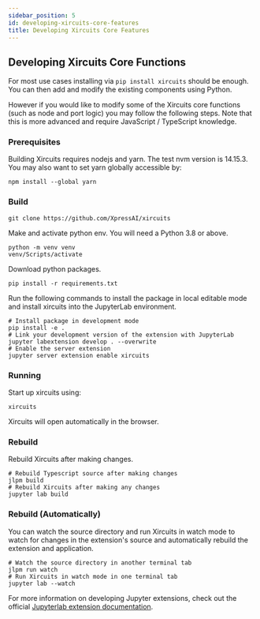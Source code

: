 ```yaml
---
sidebar_position: 5
id: developing-xircuits-core-features
title: Developing Xircuits Core Features
---
```

## Developing Xircuits Core Functions

For most use cases installing via `pip install xircuits` should be enough. You can then add and modify the existing components using Python.

However if you would like to modify some of the Xircuits core functions (such as node and port logic) you may follow the following steps. Note that this is more advanced and require JavaScript / TypeScript knowledge. 

### Prerequisites

Building Xircuits requires nodejs and yarn. The test nvm version is 14.15.3. 
You may also want to set yarn globally accessible by:

```
npm install --global yarn
```

### Build
```
git clone https://github.com/XpressAI/xircuits
```
Make and activate python env. You will need a Python 3.8 or above.

```
python -m venv venv
venv/Scripts/activate
```

Download python packages. 

```
pip install -r requirements.txt
```

Run the following commands to install the package in local editable mode and install xircuits into the JupyterLab environment.

```
# Install package in development mode
pip install -e .
# Link your development version of the extension with JupyterLab
jupyter labextension develop . --overwrite
# Enable the server extension
jupyter server extension enable xircuits
```
### Running
Start up xircuits using:
```
xircuits
```
Xircuits will open automatically in the browser.

### Rebuild
Rebuild Xircuits after making changes.
```
# Rebuild Typescript source after making changes
jlpm build
# Rebuild Xircuits after making any changes
jupyter lab build
```
### Rebuild (Automatically)
You can watch the source directory and run Xircuits in watch mode to watch for changes in the extension's source and automatically rebuild the extension and application.
```
# Watch the source directory in another terminal tab
jlpm run watch
# Run Xircuits in watch mode in one terminal tab
jupyter lab --watch
```

For more information on developing Jupyter extensions, check out the official [Jupyterlab extension documentation](https://jupyterlab.readthedocs.io/en/stable/extension/extension_tutorial.html).